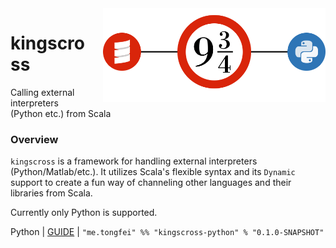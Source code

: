 <img align="right" src="https://raw.githubusercontent.com/ctongfei/kingscross/master/img/scala-py.png" height="150px" style="padding-left: 20px"/>

# kingscross
Calling external interpreters (Python etc.) from Scala

### Overview
`kingscross` is a framework for handling external interpreters (Python/Matlab/etc.). It utilizes Scala's flexible syntax and its `Dynamic` support to create a fun way of channeling other languages and their libraries from Scala.

Currently only Python is supported.

Python | [GUIDE](https://github.com/ctongfei/kingscross/tree/master/python) | `"me.tongfei" %% "kingscross-python" % "0.1.0-SNAPSHOT"`
